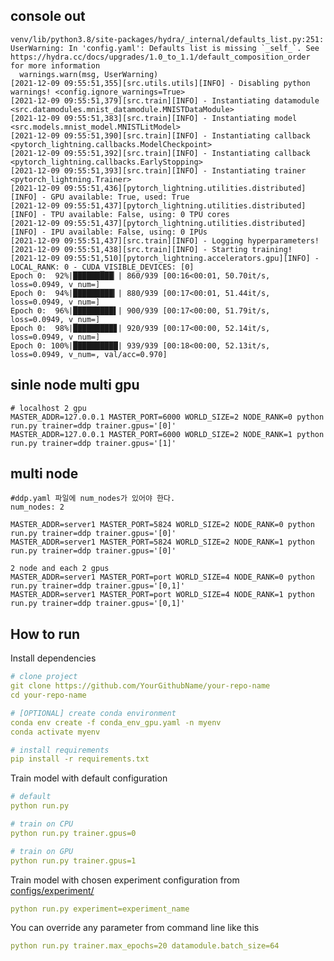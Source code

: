 ## console out

    venv/lib/python3.8/site-packages/hydra/_internal/defaults_list.py:251: UserWarning: In 'config.yaml': Defaults list is missing `_self_`. See https://hydra.cc/docs/upgrades/1.0_to_1.1/default_composition_order for more information
      warnings.warn(msg, UserWarning)
    [2021-12-09 09:55:51,355][src.utils.utils][INFO] - Disabling python warnings! <config.ignore_warnings=True>
    [2021-12-09 09:55:51,379][src.train][INFO] - Instantiating datamodule <src.datamodules.mnist_datamodule.MNISTDataModule>
    [2021-12-09 09:55:51,383][src.train][INFO] - Instantiating model <src.models.mnist_model.MNISTLitModel>
    [2021-12-09 09:55:51,390][src.train][INFO] - Instantiating callback <pytorch_lightning.callbacks.ModelCheckpoint>
    [2021-12-09 09:55:51,392][src.train][INFO] - Instantiating callback <pytorch_lightning.callbacks.EarlyStopping>
    [2021-12-09 09:55:51,393][src.train][INFO] - Instantiating trainer <pytorch_lightning.Trainer>
    [2021-12-09 09:55:51,436][pytorch_lightning.utilities.distributed][INFO] - GPU available: True, used: True
    [2021-12-09 09:55:51,437][pytorch_lightning.utilities.distributed][INFO] - TPU available: False, using: 0 TPU cores
    [2021-12-09 09:55:51,437][pytorch_lightning.utilities.distributed][INFO] - IPU available: False, using: 0 IPUs
    [2021-12-09 09:55:51,437][src.train][INFO] - Logging hyperparameters!
    [2021-12-09 09:55:51,438][src.train][INFO] - Starting training!
    [2021-12-09 09:55:51,510][pytorch_lightning.accelerators.gpu][INFO] - LOCAL_RANK: 0 - CUDA_VISIBLE_DEVICES: [0]
    Epoch 0:  92%|█████████▏| 860/939 [00:16<00:01, 50.70it/s, loss=0.0949, v_num=]
    Epoch 0:  94%|█████████▎| 880/939 [00:17<00:01, 51.44it/s, loss=0.0949, v_num=]
    Epoch 0:  96%|█████████▌| 900/939 [00:17<00:00, 51.79it/s, loss=0.0949, v_num=]
    Epoch 0:  98%|█████████▊| 920/939 [00:17<00:00, 52.14it/s, loss=0.0949, v_num=]
    Epoch 0: 100%|██████████| 939/939 [00:18<00:00, 52.13it/s, loss=0.0949, v_num=, val/acc=0.970]


## sinle node multi gpu

    # localhost 2 gpu
    MASTER_ADDR=127.0.0.1 MASTER_PORT=6000 WORLD_SIZE=2 NODE_RANK=0 python run.py trainer=ddp trainer.gpus='[0]'
    MASTER_ADDR=127.0.0.1 MASTER_PORT=6000 WORLD_SIZE=2 NODE_RANK=1 python run.py trainer=ddp trainer.gpus='[1]'

    
## multi node
    
    #ddp.yaml 파일에 num_nodes가 있어야 한다.
    num_nodes: 2

    MASTER_ADDR=server1 MASTER_PORT=5824 WORLD_SIZE=2 NODE_RANK=0 python run.py trainer=ddp trainer.gpus='[0]'
    MASTER_ADDR=server1 MASTER_PORT=5824 WORLD_SIZE=2 NODE_RANK=1 python run.py trainer=ddp trainer.gpus='[0]'

    2 node and each 2 gpus
    MASTER_ADDR=server1 MASTER_PORT=port WORLD_SIZE=4 NODE_RANK=0 python run.py trainer=ddp trainer.gpus='[0,1]'
    MASTER_ADDR=server1 MASTER_PORT=port WORLD_SIZE=4 NODE_RANK=1 python run.py trainer=ddp trainer.gpus='[0,1]'


## How to run
Install dependencies
```yaml
# clone project
git clone https://github.com/YourGithubName/your-repo-name
cd your-repo-name

# [OPTIONAL] create conda environment
conda env create -f conda_env_gpu.yaml -n myenv
conda activate myenv

# install requirements
pip install -r requirements.txt
```

Train model with default configuration
```yaml
# default
python run.py

# train on CPU
python run.py trainer.gpus=0

# train on GPU
python run.py trainer.gpus=1
```

Train model with chosen experiment configuration from [configs/experiment/](configs/experiment/)
```yaml
python run.py experiment=experiment_name
```

You can override any parameter from command line like this
```yaml
python run.py trainer.max_epochs=20 datamodule.batch_size=64
```
